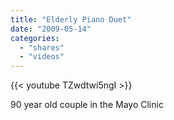 ```yaml
---
title: "Elderly Piano Duet"
date: "2009-05-14"
categories:
  - "shares"
  - "videos"
---
```


{{< youtube TZwdtwi5ngI >}}

90 year old couple in the Mayo Clinic

